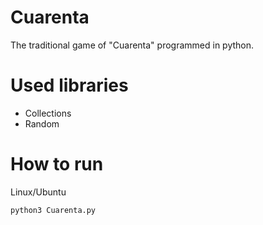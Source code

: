 # Cuarenta
The traditional game of "Cuarenta" programmed in python.
# Used libraries
- Collections
- Random
# How to run
Linux/Ubuntu
```
python3 Cuarenta.py
```
